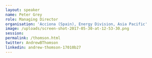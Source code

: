 ```yaml
---
layout: speaker
name: Peter Grey
role: Managing Director
organisation: 'Acciona (Spain), Energy Division, Asia Pacific'
image: /uploads/screen-shot-2017-05-30-at-12-53-30.png
session:
permalink: /thomson.html
twitter: AndrewBThomson
linkedin: andrew-thomson-17010b27
---
```

